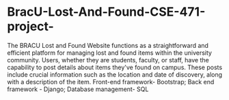 # BracU-Lost-And-Found-CSE-471-project-
The BRACU Lost and Found Website functions as a straightforward and efficient platform for managing lost and found items within the university community. Users, whether they are students, faculty, or staff, have the capability to post details about items they've found on campus. These posts include crucial information such as the location and date of discovery, along with a description of the item.
Front-end framework- Bootstrap; 
Back end framework - Django;
Database management- SQL
